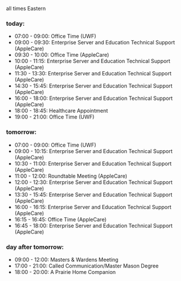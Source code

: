 all times Eastern

### today:

* 07:00 - 09:00: Office Time (UWF)
* 09:00 - 09:30: Enterprise Server and Education Technical Support (AppleCare)
* 09:30 - 10:00: Office Time (AppleCare)
* 10:00 - 11:15: Enterprise Server and Education Technical Support (AppleCare)
* 11:30 - 13:30: Enterprise Server and Education Technical Support (AppleCare)
* 14:30 - 15:45: Enterprise Server and Education Technical Support (AppleCare)
* 16:00 - 18:00: Enterprise Server and Education Technical Support (AppleCare)
* 18:00 - 18:45: Healthcare Appointment 
* 19:00 - 21:00: Office Time (UWF)

### tomorrow:

* 07:00 - 09:00: Office Time (UWF)
* 09:00 - 10:15: Enterprise Server and Education Technical Support (AppleCare)
* 10:30 - 11:00: Enterprise Server and Education Technical Support (AppleCare)
* 11:00 - 12:00: Roundtable Meeting (AppleCare)
* 12:00 - 12:30: Enterprise Server and Education Technical Support (AppleCare)
* 13:30 - 15:45: Enterprise Server and Education Technical Support (AppleCare)
* 16:00 - 16:15: Enterprise Server and Education Technical Support (AppleCare)
* 16:15 - 16:45: Office Time (AppleCare)
* 16:45 - 18:00: Enterprise Server and Education Technical Support (AppleCare)

### day after tomorrow:

* 09:00 - 12:00: Masters & Wardens Meeting
* 17:00 - 21:00: Called Communication/Master Mason Degree 
* 18:00 - 20:00: A Prairie Home Companion
